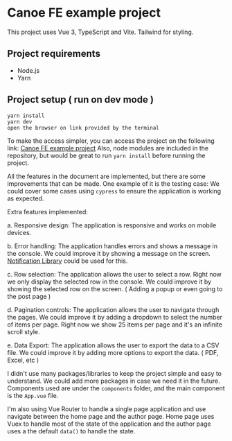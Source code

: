 # Canoe FE example project
This project uses Vue 3, TypeScript and Vite. Tailwind for styling.

## Project requirements
- Node.js
- Yarn

## Project setup ( run on dev mode )
```
yarn install
yarn dev
open the browser on link provided by the terminal
```

To make the access simpler, you can access the project on the following link: [Canoe FE example project](https://canoe-fe-vuetify.vercel.app/)
Also, node modules are included in the repository, but would be great to run `yarn install` before running the project.

All the features in the document are implemented, but there are some improvements that can be made.
One example of it is the testing case: We could cover some cases using `cypress` to ensure the application is working as expected.

Extra features implemented:

a. Responsive design: The application is responsive and works on mobile devices.

b. Error handling: The application handles errors and shows a message in the console. We could improve it by showing a message on the screen. [Notification Library](https://github.com/kyvg/vue3-notification) could be used for this.

c. Row selection: The application allows the user to select a row. Right now we only display the selected row in the console. We could improve it by showing the selected row on the screen. ( Adding a popup or even going to the post page )

d. Pagination controls: The application allows the user to navigate through the pages. We could improve it by adding a dropdown to select the number of items per page. Right now we show 25 items per page and it's an infinite scroll style.

e. Data Export: The application allows the user to export the data to a CSV file. We could improve it by adding more options to export the data. ( PDF, Excel, etc )

I didn't use many packages/libraries to keep the project simple and easy to understand. We could add more packages in case we need it in the future.
Components used are under the `components` folder, and the main component is the `App.vue` file.

I'm also using Vue Router to handle a single page application and use navigate between the home page and the author page.
Home page uses Vuex to handle most of the state of the application and the author page uses a the default `data()` to handle the state.
